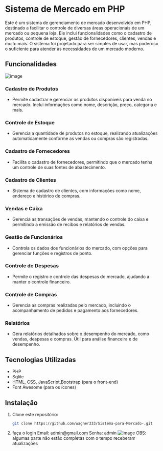 # Sistema de Mercado em PHP

Este é um sistema de gerenciamento de mercado desenvolvido em PHP, destinado a facilitar o controle de diversas áreas operacionais de um mercado ou pequena loja. Ele inclui funcionalidades como o cadastro de produtos, controle de estoque, gestão de fornecedores, clientes, vendas e muito mais. O sistema foi projetado para ser simples de usar, mas poderoso o suficiente para atender às necessidades de um mercado moderno.

## Funcionalidades
![image](https://github.com/user-attachments/assets/4d694cf3-0970-41de-b1de-702a82b232a5)

### **Cadastro de Produtos**
- Permite cadastrar e gerenciar os produtos disponíveis para venda no mercado. Inclui informações como nome, descrição, preço, categoria e mais.


### **Controle de Estoque**
- Gerencia a quantidade de produtos no estoque, realizando atualizações automaticamente conforme as vendas ou compras são registradas.


### **Cadastro de Fornecedores**
- Facilita o cadastro de fornecedores, permitindo que o mercado tenha um controle de suas fontes de abastecimento.


### **Cadastro de Clientes**
- Sistema de cadastro de clientes, com informações como nome, endereço e histórico de compras.


### **Vendas e Caixa**
- Gerencia as transações de vendas, mantendo o controle do caixa e permitindo a emissão de recibos e relatórios de vendas.

### **Gestão de Funcionários**
- Controla os dados dos funcionários do mercado, com opções para gerenciar funções e registros de ponto.


### **Controle de Despesas**
- Permite o registro e controle das despesas do mercado, ajudando a manter o controle financeiro.


### **Controle de Compras**
- Gerencia as compras realizadas pelo mercado, incluindo o acompanhamento de pedidos e pagamento aos fornecedores.


### **Relatórios**
- Gera relatórios detalhados sobre o desempenho do mercado, como vendas, despesas e compras. Útil para análise financeira e de desempenho.


## Tecnologias Utilizadas
- PHP
- Sqlite
- HTML, CSS, JavaScript,Bootstrap (para o front-end)
- Font Awesome (para os ícones)

## Instalação

1. Clone este repositório:
   ```bash
   git clone https://github.com/wagner333/Sistema-para-Mercado-.git
2. faça o login
Email: admin@gmail.com
Senha: admin
![image](https://github.com/user-attachments/assets/3c51e052-e748-4948-a130-8c2bbef475c8)
OBS: algumas parte não estão completas com o tempo receberam atualizações

